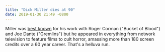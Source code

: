 ```yaml
---
title: "Dick Miller dies at 90"
date: 2019-01-30 21:49 -0800
---
```


Miller was [best known](https://variety.com/2019/film/news/dick-miller-dead-dies-gremlins-terminator-1203124265/) for his work with Roger Corman ("Bucket of Blood") and Joe Dante ("Gremlins") but he appeared in everything from network television to feature films to cult horror, amassing more than 180 screen credits over a 60 year career. That's a helluva run.
